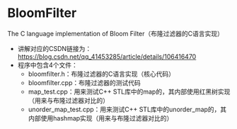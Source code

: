 # BloomFilter
The C language implementation of Bloom Filter（布隆过滤器的C语言实现）

* 讲解对应的CSDN链接为：https://blog.csdn.net/qq_41453285/article/details/106416470
* 程序中包含4个文件：
  * bloomfilter.h：布隆过滤器的C语言实现（核心代码）
  * bloomfilter.cpp：布隆过滤器的测试代码
  * map_test.cpp：用来测试C++ STL库中的map的，其内部使用红黑树实现（用来与布隆过滤器对比的）
  * unorder_map_test.cpp：用来测试C++ STL库中的unorder_map的，其内部使用hashmap实现（用来与布隆过滤器对比的）
